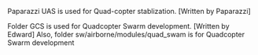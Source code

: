Paparazzi UAS is used for Quad-copter stablization. [Written by Paparazzi]

Folder GCS is used for Quadcopter Swarm development. [Written by Edward]
Also, folder sw/airborne/modules/quad_swam is for Quadcopter Swarm development
